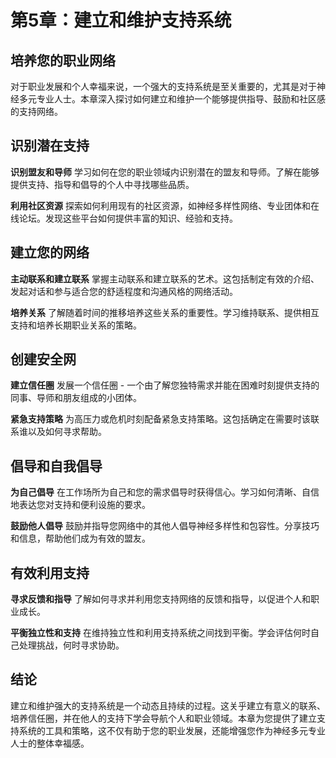 # 第5章：建立和维护支持系统

## 培养您的职业网络

对于职业发展和个人幸福来说，一个强大的支持系统是至关重要的，尤其是对于神经多元专业人士。本章深入探讨如何建立和维护一个能够提供指导、鼓励和社区感的支持网络。

## 识别潜在支持

**识别盟友和导师**
学习如何在您的职业领域内识别潜在的盟友和导师。了解在能够提供支持、指导和倡导的个人中寻找哪些品质。

**利用社区资源**
探索如何利用现有的社区资源，如神经多样性网络、专业团体和在线论坛。发现这些平台如何提供丰富的知识、经验和支持。

## 建立您的网络

**主动联系和建立联系**
掌握主动联系和建立联系的艺术。这包括制定有效的介绍、发起对话和参与适合您的舒适程度和沟通风格的网络活动。

**培养关系**
了解随着时间的推移培养这些关系的重要性。学习维持联系、提供相互支持和培养长期职业关系的策略。

## 创建安全网

**建立信任圈**
发展一个信任圈 - 一个由了解您独特需求并能在困难时刻提供支持的同事、导师和朋友组成的小团体。

**紧急支持策略**
为高压力或危机时刻配备紧急支持策略。这包括确定在需要时该联系谁以及如何寻求帮助。

## 倡导和自我倡导

**为自己倡导**
在工作场所为自己和您的需求倡导时获得信心。学习如何清晰、自信地表达您对支持和便利设施的要求。

**鼓励他人倡导**
鼓励并指导您网络中的其他人倡导神经多样性和包容性。分享技巧和信息，帮助他们成为有效的盟友。

## 有效利用支持

**寻求反馈和指导**
了解如何寻求并利用您支持网络的反馈和指导，以促进个人和职业成长。

**平衡独立性和支持**
在维持独立性和利用支持系统之间找到平衡。学会评估何时自己处理挑战，何时寻求协助。

## 结论

建立和维护强大的支持系统是一个动态且持续的过程。这关乎建立有意义的联系、培养信任圈，并在他人的支持下学会导航个人和职业领域。本章为您提供了建立支持系统的工具和策略，这不仅有助于您的职业发展，还能增强您作为神经多元专业人士的整体幸福感。
